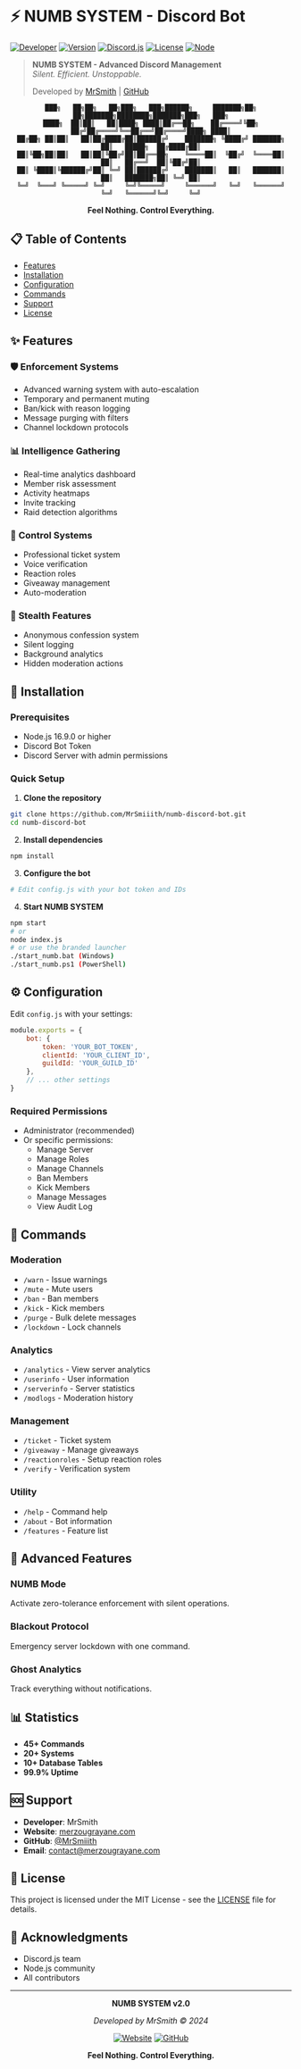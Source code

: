 # ⚡ NUMB SYSTEM - Discord Bot

[![Developer](https://img.shields.io/badge/Developer-MrSmith-black.svg)](https://merzougrayane.com)
[![Version](https://img.shields.io/badge/version-2.0.0-red.svg)](https://github.com/MrSmiiith)
[![Discord.js](https://img.shields.io/badge/discord.js-v14-black.svg)](https://discord.js.org)
[![License](https://img.shields.io/badge/license-MIT-gray.svg)](LICENSE)
[![Node](https://img.shields.io/badge/node-%3E%3D16.9.0-green.svg)](https://nodejs.org)

> **NUMB SYSTEM - Advanced Discord Management**  
> *Silent. Efficient. Unstoppable.*
> 
> Developed by [MrSmith](https://merzougrayane.com) | [GitHub](https://github.com/MrSmiiith)

<div align="center">
  
```
███╗   ██╗██╗   ██╗███╗   ███╗██████╗     ███████╗██╗   ██╗███████╗████████╗███████╗███╗   ███╗
████╗  ██║██║   ██║████╗ ████║██╔══██╗    ██╔════╝╚██╗ ██╔╝██╔════╝╚══██╔══╝██╔════╝████╗ ████║
██╔██╗ ██║██║   ██║██╔████╔██║██████╔╝    ███████╗ ╚████╔╝ ███████╗   ██║   █████╗  ██╔████╔██║
██║╚██╗██║██║   ██║██║╚██╔╝██║██╔══██╗    ╚════██║  ╚██╔╝  ╚════██║   ██║   ██╔══╝  ██║╚██╔╝██║
██║ ╚████║╚██████╔╝██║ ╚═╝ ██║██████╔╝    ███████║   ██║   ███████║   ██║   ███████╗██║ ╚═╝ ██║
╚═╝  ╚═══╝ ╚═════╝ ╚═╝     ╚═╝╚═════╝     ╚══════╝   ╚═╝   ╚══════╝   ╚═╝   ╚══════╝╚═╝     ╚═╝
```

**Feel Nothing. Control Everything.**

</div>

## 📋 Table of Contents

- [Features](#-features)
- [Installation](#-installation)
- [Configuration](#-configuration)
- [Commands](#-commands)
- [Support](#-support)
- [License](#-license)

## ✨ Features

### 🛡️ **Enforcement Systems**
- Advanced warning system with auto-escalation
- Temporary and permanent muting
- Ban/kick with reason logging
- Message purging with filters
- Channel lockdown protocols

### 📊 **Intelligence Gathering**
- Real-time analytics dashboard
- Member risk assessment
- Activity heatmaps
- Invite tracking
- Raid detection algorithms

### 🎫 **Control Systems**
- Professional ticket system
- Voice verification
- Reaction roles
- Giveaway management
- Auto-moderation

### 👻 **Stealth Features**
- Anonymous confession system
- Silent logging
- Background analytics
- Hidden moderation actions

## 🚀 Installation

### Prerequisites
- Node.js 16.9.0 or higher
- Discord Bot Token
- Discord Server with admin permissions

### Quick Setup

1. **Clone the repository**
```bash
git clone https://github.com/MrSmiiith/numb-discord-bot.git
cd numb-discord-bot
```

2. **Install dependencies**
```bash
npm install
```

3. **Configure the bot**
```bash
# Edit config.js with your bot token and IDs
```

4. **Start NUMB SYSTEM**
```bash
npm start
# or
node index.js
# or use the branded launcher
./start_numb.bat (Windows)
./start_numb.ps1 (PowerShell)
```

## ⚙️ Configuration

Edit `config.js` with your settings:

```javascript
module.exports = {
    bot: {
        token: 'YOUR_BOT_TOKEN',
        clientId: 'YOUR_CLIENT_ID',
        guildId: 'YOUR_GUILD_ID'
    },
    // ... other settings
}
```

### Required Permissions
- Administrator (recommended)
- Or specific permissions:
  - Manage Server
  - Manage Roles
  - Manage Channels
  - Ban Members
  - Kick Members
  - Manage Messages
  - View Audit Log

## 📝 Commands

### Moderation
- `/warn` - Issue warnings
- `/mute` - Mute users
- `/ban` - Ban members
- `/kick` - Kick members
- `/purge` - Bulk delete messages
- `/lockdown` - Lock channels

### Analytics
- `/analytics` - View server analytics
- `/userinfo` - User information
- `/serverinfo` - Server statistics
- `/modlogs` - Moderation history

### Management
- `/ticket` - Ticket system
- `/giveaway` - Manage giveaways
- `/reactionroles` - Setup reaction roles
- `/verify` - Verification system

### Utility
- `/help` - Command help
- `/about` - Bot information
- `/features` - Feature list

## 🔧 Advanced Features

### NUMB Mode
Activate zero-tolerance enforcement with silent operations.

### Blackout Protocol
Emergency server lockdown with one command.

### Ghost Analytics
Track everything without notifications.

## 📊 Statistics

- **45+ Commands**
- **20+ Systems**
- **10+ Database Tables**
- **99.9% Uptime**

## 🆘 Support

- **Developer**: MrSmith
- **Website**: [merzougrayane.com](https://merzougrayane.com)
- **GitHub**: [@MrSmiiith](https://github.com/MrSmiiith)
- **Email**: contact@merzougrayane.com

## 📄 License

This project is licensed under the MIT License - see the [LICENSE](LICENSE) file for details.

## 🙏 Acknowledgments

- Discord.js team
- Node.js community
- All contributors

---

<div align="center">

**NUMB SYSTEM v2.0**

*Developed by MrSmith © 2024*

[![Website](https://img.shields.io/badge/Website-merzougrayane.com-black?style=for-the-badge)](https://merzougrayane.com)
[![GitHub](https://img.shields.io/badge/GitHub-MrSmiiith-red?style=for-the-badge)](https://github.com/MrSmiiith)

**Feel Nothing. Control Everything.**

</div>
